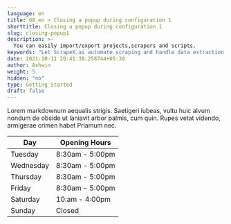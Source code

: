 ```yaml
---
language: en
title: 08_en > Closing a popup during configuration 1
shorttitle: Closing a popup during configuration 1 
slug: closing-popup1
description: >-
  You can easily import/export projects,scrapers and scripts.
keywords: "Let ScrapeX.ai automate scraping and handle data extraction problems at scale. While you sit back and relax, we’ll get the data you want, the way you want it."
date: 2021-10-11 20:41:38.258744+05:30
author: Ashwin
weight: 5
hidden: "no"
type: Getting Started
draft: false
---
```


Lorem markdownum aequalis strigis. Saetigeri iubeas, vultu huic alvum nondum de obside ut laniavit arbor palmis, cum quin. Rupes vetat videndo, armigerae crimen habet Priamum nec.

| Day       | Opening Hours   |
| --------- | --------------- |
| Tuesday   | 8:30am - 5:00pm |
| Wednesday | 8:30am - 5:00pm |
| Thursday  | 8:30am - 5:00pm |
| Friday    | 8:30am - 5:00pm |
| Saturday  | 10:am - 4:00pm  |
| Sunday    | Closed          |
